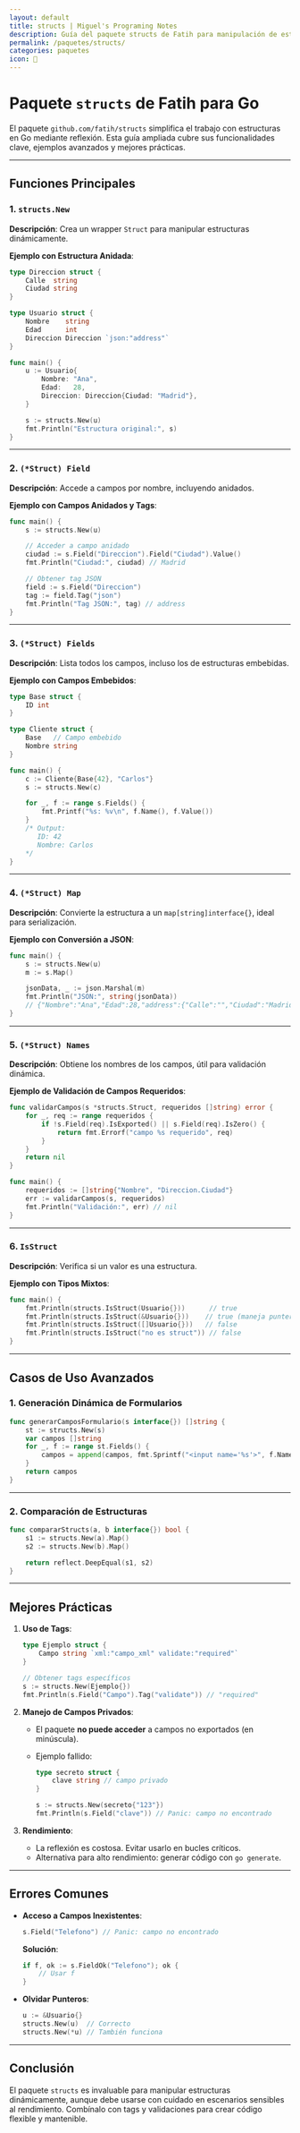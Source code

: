 ```yaml
---
layout: default
title: structs | Miguel's Programing Notes
description: Guía del paquete structs de Fatih para manipulación de estructuras
permalink: /paquetes/structs/
categories: paquetes
icon: 🧱
---
```


# Paquete `structs` de Fatih para Go

El paquete `github.com/fatih/structs` simplifica el trabajo con estructuras en Go mediante reflexión. Esta guía ampliada cubre sus funcionalidades clave, ejemplos avanzados y mejores prácticas.  

---

## Funciones Principales  

### 1. **`structs.New`**

**Descripción**: Crea un wrapper `Struct` para manipular estructuras dinámicamente.  

**Ejemplo con Estructura Anidada**:

```go  
type Direccion struct {  
    Calle  string  
    Ciudad string  
}  

type Usuario struct {  
    Nombre    string  
    Edad      int  
    Direccion Direccion `json:"address"`  
}  

func main() {  
    u := Usuario{  
        Nombre: "Ana",  
        Edad:   28,  
        Direccion: Direccion{Ciudad: "Madrid"},  
    }  

    s := structs.New(u)  
    fmt.Println("Estructura original:", s)  
}  
```  

---

### 2. **`(*Struct) Field`**

**Descripción**: Accede a campos por nombre, incluyendo anidados.  

**Ejemplo con Campos Anidados y Tags**:

```go  
func main() {  
    s := structs.New(u)  

    // Acceder a campo anidado  
    ciudad := s.Field("Direccion").Field("Ciudad").Value()  
    fmt.Println("Ciudad:", ciudad) // Madrid  

    // Obtener tag JSON  
    field := s.Field("Direccion")  
    tag := field.Tag("json")  
    fmt.Println("Tag JSON:", tag) // address  
}  
```  

---

### 3. **`(*Struct) Fields`**

**Descripción**: Lista todos los campos, incluso los de estructuras embebidas.  

**Ejemplo con Campos Embebidos**:

```go  
type Base struct {  
    ID int  
}  

type Cliente struct {  
    Base   // Campo embebido  
    Nombre string  
}  

func main() {  
    c := Cliente{Base{42}, "Carlos"}  
    s := structs.New(c)  

    for _, f := range s.Fields() {  
        fmt.Printf("%s: %v\n", f.Name(), f.Value())  
    }  
    /* Output:  
       ID: 42  
       Nombre: Carlos  
    */  
}  
```  

---

### 4. **`(*Struct) Map`**

**Descripción**: Convierte la estructura a un `map[string]interface{}`, ideal para serialización.  

**Ejemplo con Conversión a JSON**:

```go  
func main() {  
    s := structs.New(u)  
    m := s.Map()  

    jsonData, _ := json.Marshal(m)  
    fmt.Println("JSON:", string(jsonData))  
    // {"Nombre":"Ana","Edad":28,"address":{"Calle":"","Ciudad":"Madrid"}}  
}  
```  

---

### 5. **`(*Struct) Names`**

**Descripción**: Obtiene los nombres de los campos, útil para validación dinámica.  

**Ejemplo de Validación de Campos Requeridos**:

```go  
func validarCampos(s *structs.Struct, requeridos []string) error {  
    for _, req := range requeridos {  
        if !s.Field(req).IsExported() || s.Field(req).IsZero() {  
            return fmt.Errorf("campo %s requerido", req)  
        }  
    }  
    return nil  
}  

func main() {  
    requeridos := []string{"Nombre", "Direccion.Ciudad"}  
    err := validarCampos(s, requeridos)  
    fmt.Println("Validación:", err) // nil  
}  
```  

---

### 6. **`IsStruct`**

**Descripción**: Verifica si un valor es una estructura.  

**Ejemplo con Tipos Mixtos**:

```go  
func main() {  
    fmt.Println(structs.IsStruct(Usuario{}))      // true  
    fmt.Println(structs.IsStruct(&Usuario{}))    // true (maneja punteros)  
    fmt.Println(structs.IsStruct([]Usuario{}))   // false  
    fmt.Println(structs.IsStruct("no es struct")) // false  
}  
```  

---

## Casos de Uso Avanzados  

### 1. **Generación Dinámica de Formularios**

```go  
func generarCamposFormulario(s interface{}) []string {  
    st := structs.New(s)  
    var campos []string  
    for _, f := range st.Fields() {  
        campos = append(campos, fmt.Sprintf("<input name='%s'>", f.Name()))  
    }  
    return campos  
}  
```  

---

### 2. **Comparación de Estructuras**

```go  
func compararStructs(a, b interface{}) bool {  
    s1 := structs.New(a).Map()  
    s2 := structs.New(b).Map()  

    return reflect.DeepEqual(s1, s2)  
}  
```  

---

## Mejores Prácticas  

1. **Uso de Tags**:

   ```go  
   type Ejemplo struct {  
       Campo string `xml:"campo_xml" validate:"required"`  
   }  

   // Obtener tags específicos  
   s := structs.New(Ejemplo{})  
   fmt.Println(s.Field("Campo").Tag("validate")) // "required"  
   ```  

2. **Manejo de Campos Privados**:  
   - El paquete **no puede acceder** a campos no exportados (en minúscula).  
   - Ejemplo fallido:

     ```go  
     type secreto struct {  
         clave string // campo privado  
     }  

     s := structs.New(secreto{"123"})  
     fmt.Println(s.Field("clave")) // Panic: campo no encontrado  
     ```  

3. **Rendimiento**:  
   - La reflexión es costosa. Evitar usarlo en bucles críticos.  
   - Alternativa para alto rendimiento: generar código con `go generate`.  

---

## Errores Comunes  

- **Acceso a Campos Inexistentes**:

  ```go  
  s.Field("Telefono") // Panic: campo no encontrado  
  ```

  **Solución**:

  ```go  
  if f, ok := s.FieldOk("Telefono"); ok {  
      // Usar f  
  }  
  ```  

- **Olvidar Punteros**:

  ```go  
  u := &Usuario{}  
  structs.New(u)  // Correcto  
  structs.New(*u) // También funciona  
  ```  

---

## Conclusión

El paquete `structs` es invaluable para manipular estructuras dinámicamente, aunque debe usarse con cuidado en escenarios sensibles al rendimiento. Combínalo con tags y validaciones para crear código flexible y mantenible.  
